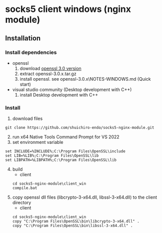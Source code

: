 # socks5 client windows (nginx module)

## Installation
### Install dependencies
- openssl
    1. download [openssl 3.0 version](https://www.openssl.org/source/)
    2. extract openssl-3.0.x.tar.gz
    3. install openssl. see openssl-3.0.x\NOTES-WINDOWS.md (Quick start)
- visual studio community (Desktop development with C++)
    1. install Desktop development with C++

### Install
1. download files
```
git clone https://github.com/shuichiro-endo/socks5-nginx-module.git
```
2. run x64 Native Tools Command Prompt for VS 2022
3. set environment variable
```
set INCLUDE=%INCLUDE%;C:\Program Files\OpenSSL\include
set LIB=%LIB%;C:\Program Files\OpenSSL\lib
set LIBPATH=%LIBPATH%;C:\Program Files\OpenSSL\lib
```
4. build
    - client
    ```
    cd socks5-nginx-module\client_win
    compile.bat
    ```
5. copy openssl dll files (libcrypto-3-x64.dll, libssl-3-x64.dll) to the client directory
    - client
    ```
    cd socks5-nginx-module\client_win
    copy "C:\Program Files\OpenSSL\bin\libcrypto-3-x64.dll" .
    copy "C:\Program Files\OpenSSL\bin\libssl-3-x64.dll" .
    ```

